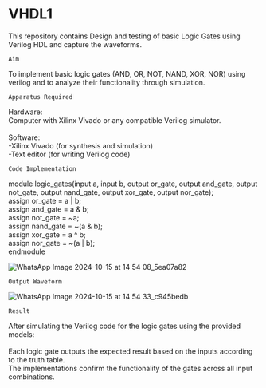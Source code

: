 # VHDL1
This repository contains Design and testing of basic Logic Gates using Verilog HDL and capture the waveforms.

`Aim`

To implement basic logic gates (AND, OR, NOT, NAND, XOR, NOR) using verilog and to analyze their functionality through simulation.

`Apparatus Required`

Hardware: <br>
Computer with Xilinx Vivado or any compatible Verilog simulator.<br>
<br>
Software: <br>
-Xilinx Vivado (for synthesis and simulation)<br>
-Text editor (for writing Verilog code)<br>

`Code Implementation`

module logic_gates(input a, input b, output or_gate, output and_gate, output not_gate, output nand_gate, output xor_gate, output nor_gate);<br>
  assign or_gate = a | b;<br>
  assign and_gate = a & b;<br>
  assign not_gate = ~a;<br>
  assign nand_gate = ~(a & b);<br>
  assign xor_gate = a ^ b;<br>
  assign nor_gate = ~(a | b);<br>
endmodule <br>


![WhatsApp Image 2024-10-15 at 14 54 08_5ea07a82](https://github.com/user-attachments/assets/36256952-667e-42fa-8983-a1f36e010ecd)

`Output Waveform`

![WhatsApp Image 2024-10-15 at 14 54 33_c945bedb](https://github.com/user-attachments/assets/3ab5ebde-23ef-4a34-9d7f-cbe1777e9a79)

`Result`

After simulating the Verilog code for the logic gates using the provided models: <br>
<br>
Each logic gate outputs the expected result based on the inputs according to the truth table.<br>
The implementations confirm the functionality of the gates across all input combinations.<br>







